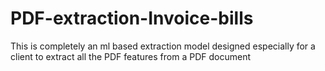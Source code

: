 # PDF-extraction-Invoice-bills
This is completely an ml based extraction model designed especially for a client to extract all the PDF features from a PDF document
